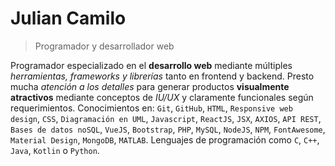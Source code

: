 # Julian Camilo

>Programador y desarrollador web


Programador especializado en el **desarrollo web** mediante múltiples *herramientas, frameworks y librerías* tanto en frontend y backend. Presto mucha *atención a los detalles* para generar productos **visualmente atractivos** mediante conceptos de *IU/UX* y claramente funcionales según requerimientos. Conocimientos en: `Git`, `GitHub`, `HTML`, `Responsive web design`, `CSS`, `Diagramación en UML`, `Javascript`, `ReactJS`, `JSX`, `AXIOS`, `API REST`, `Bases de datos noSQL`, `VueJS`, `Bootstrap`, `PHP`, `MySQL`, `NodeJS`, `NPM`, `FontAwesome`, `Material Design`, `MongoDB`, `MATLAB`. Lenguajes de programación como `C`, `C++`, `Java`, `Kotlin` o `Python`.